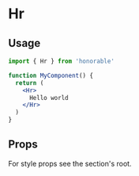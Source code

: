 # Hr

## Usage

```jsx
import { Hr } from 'honorable'

function MyComponent() {
  return (
    <Hr>
      Hello world
    </Hr>
  )
}
```

## Props

For style props see the section's root.
